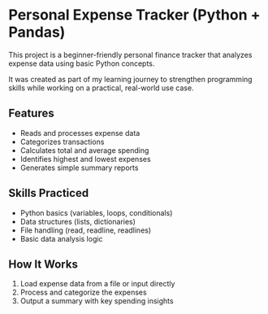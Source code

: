 # Personal Expense Tracker (Python + Pandas)

This project is a beginner-friendly personal finance tracker that analyzes expense data using basic Python concepts.

It was created as part of my learning journey to strengthen programming skills while working on a practical, real-world use case.

## Features
- Reads and processes expense data
- Categorizes transactions
- Calculates total and average spending
- Identifies highest and lowest expenses
- Generates simple summary reports

## Skills Practiced
- Python basics (variables, loops, conditionals)
- Data structures (lists, dictionaries)
- File handling (read, readline, readlines)
- Basic data analysis logic

## How It Works
1. Load expense data from a file or input directly
2. Process and categorize the expenses
3. Output a summary with key spending insights
